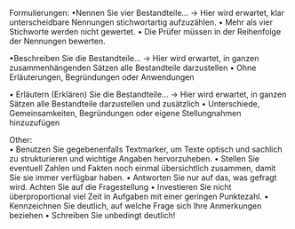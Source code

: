 Formulierungen:
•Nennen Sie vier Bestandteile… -> Hier wird erwartet, klar unterscheidbare Nennungen stichwortartig aufzuzählen.
    • Mehr als vier Stichworte werden nicht gewertet.
    • Die Prüfer müssen in der Reihenfolge der Nennungen bewerten.

•Beschreiben Sie die Bestandteile... -> Hier wird erwartet, in ganzen zusammenhängenden Sätzen alle Bestandteile darzustellen
    • Ohne Erläuterungen, Begründungen oder Anwendungen

• Erläutern (Erklären) Sie die Bestandteile... -> Hier wird erwartet, in ganzen Sätzen alle Bestandteile darzustellen und zusätzlich
    • Unterschiede, Gemeinsamkeiten, Begründungen oder eigene Stellungnahmen hinzuzufügen

Other:    
• Benutzen Sie gegebenenfalls Textmarker, um Texte optisch und sachlich zu strukturieren und wichtige Angaben hervorzuheben.
• Stellen Sie eventuell Zahlen und Fakten noch einmal übersichtlich zusammen, damit Sie sie immer verfügbar haben.
• Antworten Sie nur auf das, was gefragt wird. Achten Sie auf die Fragestellung
• Investieren Sie nicht überproportional viel Zeit in Aufgaben mit einer geringen Punktezahl.
• Kennzeichnen Sie deutlich, auf welche Frage sich Ihre Anmerkungen beziehen
• Schreiben Sie unbedingt deutlich!